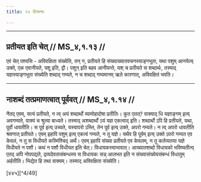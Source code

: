 ```yaml
---
title: १२ टिप्पन्यः

---
```


[^4/45]: ŚPBr 4.5.10.6

[^4/46]: Tait.S. 5.6.21.1

[^4/47]: E2: 5,16; E6: 2,7

[^4/48]: Kaṭha.S. 13.7

____________________________________________


## प्रतीयत इति चेत् // MS_४,१.१३ //

एवं चेत् पश्यसि - अविवक्षिता संख्येति, तन् न, प्रतीयते हि संख्याख्यातवचनस्याङ्गभूता, यथा पशुम् आनयेत्य् उक्ते, एक एवानीयते, पशू इति, द्वौ। पशून् इति बहव आनीयन्ते, यश् च प्रतीयते स शब्दार्थः, तस्माद् यज्ञस्याङ्गभूता संख्येति शब्दाद् गम्यते, न च शब्दाद् गम्यमानम् ऋते कारणात्, अविवक्षितं भवति।


____________________________________________


## नाशब्दं तत्प्रमाणत्वात् पूर्ववत् // MS_४,१.१४ //
नैतद् एवम्, सत्यं प्रतीयते, न त्व् अयं शब्दार्थो व्यामोहादोषा प्रतीतिः। कुत एतत्? वाक्याद् धि यज्ञाङ्गम् इत्य् अवगम्यते, वाक्यं च श्रुत्या बाध्यते। तस्माद् अशब्दार्थो ऽयं यज्ञ एकत्वाद् इति। शब्दार्थो ऽपि हि प्रतीयते, यथा, पूर्वो धावतीति। स पूर्व इत्य् उच्यते, यस्यापरो ऽस्ति, तेन पूर्व इत्य् उक्ते, अपरो गम्यते। न त्व् अपरो धावतीति श्रवणात् प्रतीयते। एवम् इहापि पशुम् इत्य् एकत्वं गम्यते, न तु यज्ञे। यथैव हि पूर्वम् इत्य् उक्ते ऽपरो गम्यत एव केवलं, न तु स विधीयते कस्मिंश्चिद् अर्थे। एवम् इहापि संख्या प्रतीयते एव केवलम्, न तु कर्तव्यतया यज्ञे विधीयते न पशौ।
कथं न पशौ विधीयत इति चेत्। विधायकस्याभावात्। आख्यातशब्दो विधायको भविष्यतीत्य् एतद् अपि नोपपद्यते, द्रव्यदेवतासंबन्धस्य स विधायकः सन्न् आलभत इति न संख्यासंख्येयसंबन्धं विधातुम् अर्हतीति। भिद्येत हि तथा वाक्यम्। तस्माद् अविवक्षिता संख्येति।

[४४५][^4/49]

